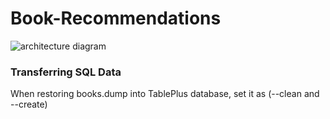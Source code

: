 # Book-Recommendations

![architecture
diagram](https://raw.githubusercontent.com/MapleLeaves-7/Book-Recommendations/main/docs/architecture.svg?token=GHSAT0AAAAAABU7F466J4ZJ7X7S4SZ3F5KCYVNIJTA)

### Transferring SQL Data

When restoring books.dump into TablePlus database, set it as (--clean and --create)

